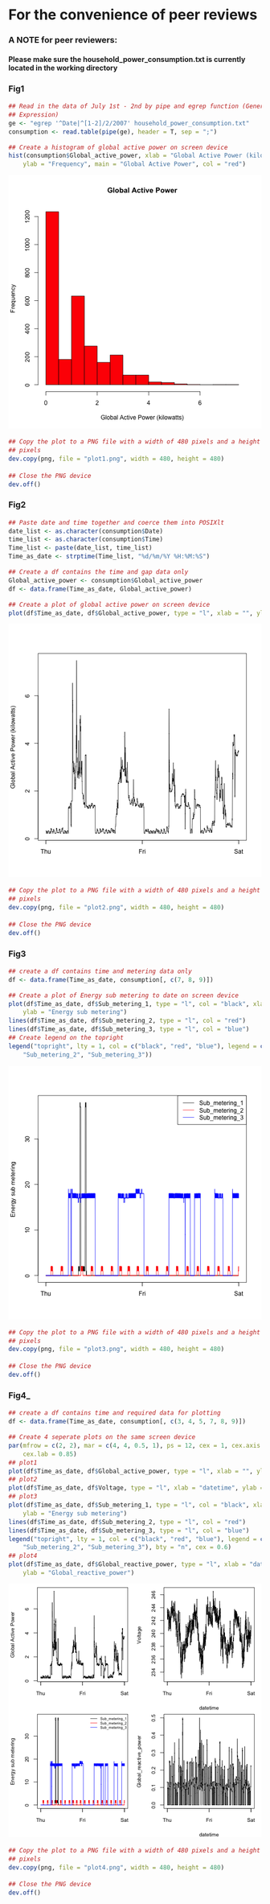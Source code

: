 For the convenience of peer reviews
========================================================

### A NOTE for peer reviewers:
#### Please make sure the household_power_consumption.txt is currently located in the working directory

### __Fig1__

```r
## Read in the data of July 1st - 2nd by pipe and egrep function (General
## Expression)
ge <- "egrep '^Date|^[1-2]/2/2007' household_power_consumption.txt"
consumption <- read.table(pipe(ge), header = T, sep = ";")
```



```r
## Create a histogram of global active power on screen device
hist(consumption$Global_active_power, xlab = "Global Active Power (kilowatts)", 
    ylab = "Frequency", main = "Global Active Power", col = "red")
```

![plot of chunk unnamed-chunk-2](figure/unnamed-chunk-2.png) 



```r
## Copy the plot to a PNG file with a width of 480 pixels and a height of 480
## pixels
dev.copy(png, file = "plot1.png", width = 480, height = 480)

## Close the PNG device
dev.off()
```


### __Fig2__

```r
## Paste date and time together and coerce them into POSIXlt
date_list <- as.character(consumption$Date)
time_list <- as.character(consumption$Time)
Time_list <- paste(date_list, time_list)
Time_as_date <- strptime(Time_list, "%d/%m/%Y %H:%M:%S")
```



```r
## Create a df contains the time and gap data only
Global_active_power <- consumption$Global_active_power
df <- data.frame(Time_as_date, Global_active_power)
```



```r
## Create a plot of global active power on screen device
plot(df$Time_as_date, df$Global_active_power, type = "l", xlab = "", ylab = "Global Active Power (kilowatts)")
```

![plot of chunk unnamed-chunk-6](figure/unnamed-chunk-6.png) 



```r
## Copy the plot to a PNG file with a width of 480 pixels and a height of 480
## pixels
dev.copy(png, file = "plot2.png", width = 480, height = 480)

## Close the PNG device
dev.off()
```


### __Fig3__


```r
## create a df contains time and metering data only
df <- data.frame(Time_as_date, consumption[, c(7, 8, 9)])
```



```r
## Create a plot of Energy sub metering to date on screen device
plot(df$Time_as_date, df$Sub_metering_1, type = "l", col = "black", xlab = "", 
    ylab = "Energy sub metering")
lines(df$Time_as_date, df$Sub_metering_2, type = "l", col = "red")
lines(df$Time_as_date, df$Sub_metering_3, type = "l", col = "blue")
## Create legend on the topright
legend("topright", lty = 1, col = c("black", "red", "blue"), legend = c("Sub_metering_1", 
    "Sub_metering_2", "Sub_metering_3"))
```

![plot of chunk unnamed-chunk-9](figure/unnamed-chunk-9.png) 



```r
## Copy the plot to a PNG file with a width of 480 pixels and a height of 480
## pixels
dev.copy(png, file = "plot3.png", width = 480, height = 480)

## Close the PNG device
dev.off()
```


### __Fig4___

```r
## create a df contains time and required data for plotting
df <- data.frame(Time_as_date, consumption[, c(3, 4, 5, 7, 8, 9)])
```



```r
## Create 4 seperate plots on the same screen device
par(mfrow = c(2, 2), mar = c(4, 4, 0.5, 1), ps = 12, cex = 1, cex.axis = 0.85, 
    cex.lab = 0.85)
## plot1
plot(df$Time_as_date, df$Global_active_power, type = "l", xlab = "", ylab = "Global Active Power")
## plot2
plot(df$Time_as_date, df$Voltage, type = "l", xlab = "datetime", ylab = "Voltage")
## plot3
plot(df$Time_as_date, df$Sub_metering_1, type = "l", col = "black", xlab = "", 
    ylab = "Energy sub metering")
lines(df$Time_as_date, df$Sub_metering_2, type = "l", col = "red")
lines(df$Time_as_date, df$Sub_metering_3, type = "l", col = "blue")
legend("topright", lty = 1, col = c("black", "red", "blue"), legend = c("Sub_metering_1", 
    "Sub_metering_2", "Sub_metering_3"), bty = "n", cex = 0.6)
## plot4
plot(df$Time_as_date, df$Global_reactive_power, type = "l", xlab = "datetime", 
    ylab = "Global_reactive_power")
```

![plot of chunk unnamed-chunk-12](figure/unnamed-chunk-12.png) 



```r
## Copy the plot to a PNG file with a width of 480 pixels and a height of 480
## pixels
dev.copy(png, file = "plot4.png", width = 480, height = 480)

## Close the PNG device
dev.off()
```


